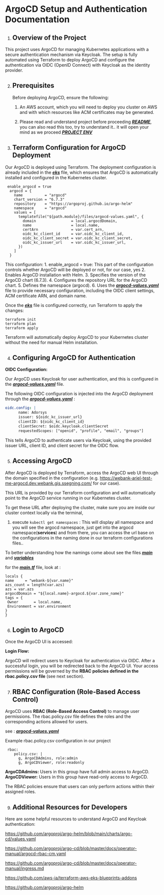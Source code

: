 # ArgoCD Setup and Authentication Documentation

1. ## Overview of the Project

This project uses ArgoCD for managing Kubernetes applications with a secure authentication mechanism via Keycloak. The setup is fully automated using Terraform to deploy ArgoCD and configure the authentication via OIDC (OpenID Connect) with Keycloak as the identity provider.

2. ## Prerequisites

    Before deploying ArgoCD, ensure the following:

    1. An AWS account, which you will need to deploy you cluster on AWS and with which resources like ACM certificates may be generated.


    2. Please read and understand  project before proceeding <ins> ***[README](https://github.com/ADORSYS-GIS/webank-devops/blob/main/terraform/README.md)***</ins>, you can also read this too, try to understand it.. it will open your mind as we proceed <ins> ***[PROJECT ENV](https://github.com/ADORSYS-GIS/webank-devops/blob/main/Docs/deploy_workflow.md)***</ins>
    
3. ## Terraform Configuration for ArgoCD Deployment
Our ArgoCD is deployed using Terraform. The deployment configuration is already included in the  <ins> ***[eks](https://github.com/ADORSYS-GIS/webank-devops/blob/main/terraform/eks.tf)***</ins> file, which ensures that ArgoCD is automatically installed and configured in the Kubernetes cluster.

```hcl
 enable_argocd = true
  argocd = {
    name          = "argocd"
    chart_version = "6.7.3"
    repository    = "https://argoproj.github.io/argo-helm"
    namespace     = "argocd"
    values = [
      templatefile("${path.module}/files/argocd-values.yaml", {
        domain                = local.argocdDomain,
        name                  = local.name,
        certArn               = var.cert_arn,
        oidc_kc_client_id     = var.oidc_kc_client_id,
        oidc_kc_client_secret = var.oidc_kc_client_secret,
        oidc_kc_issuer_url    = var.oidc_kc_issuer_url,
      })
    ]
  }
```
 This configuration:
    1. enable_argocd = true: This part of the configuration controls whether ArgoCD will be deployed or not, for our case, yes
    2. Enables ArgoCD installation with Helm.
    3. Specifies the version of the ArgoCD chart (6.7.3).
    4. Configures the repository URL for the ArgoCD chart.
    5. Defines the namespace (argocd).
    6. Uses the <ins> ***[argocd-values.yaml](https://github.com/ADORSYS-GIS/webank-devops/blob/main/terraform/files/argocd-values.yaml)***</ins> file to provide necessary configuration, including the OIDC client settings, ACM certificate ARN, and domain name.

Once the <ins> ***[eks](https://github.com/ADORSYS-GIS/webank-devops/blob/main/terraform/eks.tf)***</ins> file is configured correctly, run Terraform to apply the changes:

```shell
terraform init
terraform plan
terraform apply
```
Terraform will automatically deploy ArgoCD to your Kubernetes cluster without the need for manual Helm installation.

4. ## Configuring ArgoCD for Authentication
**OIDC Configuration:**

Our ArgoCD uses Keycloak for user authentication, and this is configured in the <ins> ***[argocd-values.yaml](https://github.com/ADORSYS-GIS/webank-devops/blob/main/terraform/files/argocd-values.yaml)***</ins> file.

The following OIDC configuration is injected into the ArgoCD deployment through the <ins> ***[argocd-values.yaml](https://github.com/ADORSYS-GIS/webank-devops/blob/main/terraform/files/argocd-values.yaml)***</ins> :

```yaml
oidc.config: |
      name: Adorsys
      issuer: ${oidc_kc_issuer_url}
      clientID: ${oidc_kc_client_id}
      clientSecret: $oidc.keycloak.clientSecret
      requestedScopes: ["openid", "profile", "email", "groups"]
```
This tells ArgoCD to authenticate users via Keycloak, using the provided issuer URL, client ID, and client secret for the OIDC flow.

5. ##  Accessing ArgoCD

After ArgoCD is deployed by Terraform, access the ArgoCD web UI through the domain specified in the configuration (e.g. https://webank-ariel-test-me-argocd.dev.webank.gis.ssegning.com/ for our case).

This URL is provided by our   Terraform configuration and will automatically point to the ArgoCD service running in our Kubernetes cluster.

To get these URL after deploying the cluster, make sure you are inside our cluster context locally via the terminal, 

   1. execute ```kubectl get namespaces``` : This will display all namespace and you will see the argocd namespace, just get into the argocd namespace(**services**) and from there, you can access the url base on the configurations in the naming done in our terraform configurations files..

   To better understanding how the namings come about see the files <ins> ***[main](https://github.com/ADORSYS-GIS/webank-devops/blob/main/terraform/main.tf)***</ins> and <ins> ***[variables](https://github.com/ADORSYS-GIS/webank-devops/blob/main/terraform/variables.tf)***</ins>

   for the <ins> ***[main.tf](https://github.com/ADORSYS-GIS/webank-devops/blob/main/terraform/main.tf)***</ins>  file, look at :

   ```hcl
locals {
  name     = "webank-${var.name}"
  azs_count = length(var.azs)
  azs = var.azs
  argocdDomain = "${local.name}-argocd.${var.zone_name}"
  tags = {
    Owner       = local.name,
    Environment = var.environment
  }
}
   ```


6. ## Login to ArgoCD

Once the ArgoCD UI is accessed:

 **Login Flow:**

ArgoCD will redirect users to Keycloak for authentication via OIDC.
        After a successful login, you will be redirected back to the ArgoCD UI.
        Your access permissions will be governed by the **RBAC policies defined in the rbac.policy.csv file** (see next section).


7. ## RBAC Configuration (Role-Based Access Control)

ArgoCD uses **RBAC (Role-Based Access Control)** to manage user permissions. The rbac.policy.csv file defines the roles and the corresponding actions allowed for users.

see : <ins> ***[argocd-values.yaml](https://github.com/ADORSYS-GIS/webank-devops/blob/main/terraform/files/argocd-values.yaml)***</ins> 

Example rbac.policy.csv configuration in our project

```hcl
 rbac:
    policy.csv: |
      g, ArgoCDAdmins, role:admin
      g, ArgoCDViewer, role:readonly
```


**ArgoCDAdmins:** Users in this group have full admin access to ArgoCD.
**ArgoCDViewer:** Users in this group have read-only access to ArgoCD.

The RBAC policies ensure that users can only perform actions within their assigned roles.

9. ## Additional Resources for Developers

Here are some helpful resources to understand ArgoCD and Keycloak authentication:


https://github.com/argoproj/argo-helm/blob/main/charts/argo-cd/values.yaml

https://github.com/argoproj/argo-cd/blob/master/docs/operator-manual/argocd-rbac-cm.yaml

https://github.com/argoproj/argo-cd/blob/master/docs/operator-manual/ingress.md

https://github.com/aws-ia/terraform-aws-eks-blueprints-addons

https://github.com/argoproj/argo-helm